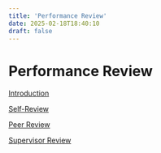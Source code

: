 ```yaml
---
title: 'Performance Review'
date: 2025-02-18T18:40:10
draft: false
---
```


# Performance Review

[Introduction](Performance%20Review%20d2d199f3fc5f42f8bb485c627cd81514/Introduction%20f87f4c6c16444669a1758ca528162aae.md)

[Self-Review](Performance%20Review%20d2d199f3fc5f42f8bb485c627cd81514/Self-Review%20fbb9359ff2f34db89c39dfda01052ede.md)

[Peer Review](Performance%20Review%20d2d199f3fc5f42f8bb485c627cd81514/Peer%20Review%208f48c34e7304470c96df04c40177457a.md)

[Supervisor Review](Performance%20Review%20d2d199f3fc5f42f8bb485c627cd81514/Supervisor%20Review%205d15d2e975d24048ae1e9f5fa7f4e6f3.md)
